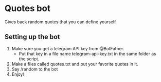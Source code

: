 # Quotes bot

Gives back random quotes that you can define yourself

## Setting up the bot

1. Make sure you get a telegram API key from @BotFather.
    - Put that key in a file name telegram-api-key.txt in the same folder as the script.
1. Make a files called quotes.txt and put your favorite quotes in it.
1. Say /random to the bot
1. Enjoy!

